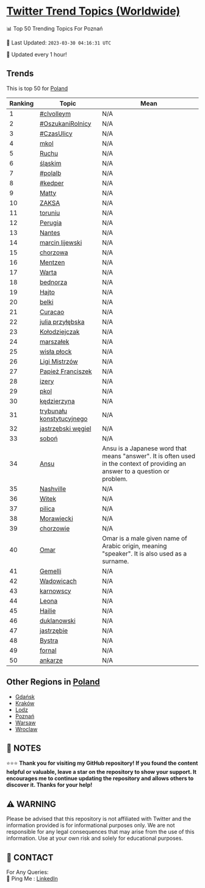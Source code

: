 [Twitter Trend Topics (Worldwide)](https://github.com/ErcinDedeoglu/Twitter-Trend-Topics)
==========


📊 Top 50 Trending Topics For Poznań

📆 Last Updated: `2023-03-30 04:16:31 UTC`

🔧 Updated every 1 hour!


## Trends

This is top 50 for [Poland](</Poland>)

| Ranking | Topic | Mean |
| ------- | ------------ | ------------ |
| 1 | [#clvolleym](http://twitter.com/search?q=%23clvolleym) | N/A |
| 2 | [#OszukaniRolnicy](http://twitter.com/search?q=%23OszukaniRolnicy) | N/A |
| 3 | [#CzasUlicy](http://twitter.com/search?q=%23CzasUlicy) | N/A |
| 4 | [mkol](http://twitter.com/search?q=mkol) | N/A |
| 5 | [Ruchu](http://twitter.com/search?q=Ruchu) | N/A |
| 6 | [śląskim](http://twitter.com/search?q=%c5%9bl%c4%85skim) | N/A |
| 7 | [#polalb](http://twitter.com/search?q=%23polalb) | N/A |
| 8 | [#kedper](http://twitter.com/search?q=%23kedper) | N/A |
| 9 | [Matty](http://twitter.com/search?q=Matty) | N/A |
| 10 | [ZAKSA](http://twitter.com/search?q=ZAKSA) | N/A |
| 11 | [toruniu](http://twitter.com/search?q=toruniu) | N/A |
| 12 | [Perugia](http://twitter.com/search?q=Perugia) | N/A |
| 13 | [Nantes](http://twitter.com/search?q=Nantes) | N/A |
| 14 | [marcin lijewski](http://twitter.com/search?q=marcin+lijewski) | N/A |
| 15 | [chorzowa](http://twitter.com/search?q=chorzowa) | N/A |
| 16 | [Mentzen](http://twitter.com/search?q=Mentzen) | N/A |
| 17 | [Warta](http://twitter.com/search?q=Warta) | N/A |
| 18 | [bednorza](http://twitter.com/search?q=bednorza) | N/A |
| 19 | [Hajto](http://twitter.com/search?q=Hajto) | N/A |
| 20 | [belki](http://twitter.com/search?q=belki) | N/A |
| 21 | [Curacao](http://twitter.com/search?q=Curacao) | N/A |
| 22 | [julia przyłębska](http://twitter.com/search?q=julia+przy%c5%82%c4%99bska) | N/A |
| 23 | [Kołodziejczak](http://twitter.com/search?q=Ko%c5%82odziejczak) | N/A |
| 24 | [marszałek](http://twitter.com/search?q=marsza%c5%82ek) | N/A |
| 25 | [wisła płock](http://twitter.com/search?q=wis%c5%82a+p%c5%82ock) | N/A |
| 26 | [Ligi Mistrzów](http://twitter.com/search?q=Ligi+Mistrz%c3%b3w) | N/A |
| 27 | [Papież Franciszek](http://twitter.com/search?q=Papie%c5%bc+Franciszek) | N/A |
| 28 | [izery](http://twitter.com/search?q=izery) | N/A |
| 29 | [pkol](http://twitter.com/search?q=pkol) | N/A |
| 30 | [kędzierzyna](http://twitter.com/search?q=k%c4%99dzierzyna) | N/A |
| 31 | [trybunału konstytucyjnego](http://twitter.com/search?q=trybuna%c5%82u+konstytucyjnego) | N/A |
| 32 | [jastrzębski węgiel](http://twitter.com/search?q=jastrz%c4%99bski+w%c4%99giel) | N/A |
| 33 | [soboń](http://twitter.com/search?q=sobo%c5%84) | N/A |
| 34 | [Ansu](http://twitter.com/search?q=Ansu) | Ansu is a Japanese word that means "answer". It is often used in the context of providing an answer to a question or problem. |
| 35 | [Nashville](http://twitter.com/search?q=Nashville) | N/A |
| 36 | [Witek](http://twitter.com/search?q=Witek) | N/A |
| 37 | [pilica](http://twitter.com/search?q=pilica) | N/A |
| 38 | [Morawiecki](http://twitter.com/search?q=Morawiecki) | N/A |
| 39 | [chorzowie](http://twitter.com/search?q=chorzowie) | N/A |
| 40 | [Omar](http://twitter.com/search?q=Omar) | Omar is a male given name of Arabic origin, meaning "speaker". It is also used as a surname. |
| 41 | [Gemelli](http://twitter.com/search?q=Gemelli) | N/A |
| 42 | [Wadowicach](http://twitter.com/search?q=Wadowicach) | N/A |
| 43 | [karnowscy](http://twitter.com/search?q=karnowscy) | N/A |
| 44 | [Leona](http://twitter.com/search?q=Leona) | N/A |
| 45 | [Hailie](http://twitter.com/search?q=Hailie) | N/A |
| 46 | [duklanowski](http://twitter.com/search?q=duklanowski) | N/A |
| 47 | [jastrzębie](http://twitter.com/search?q=jastrz%c4%99bie) | N/A |
| 48 | [Bystra](http://twitter.com/search?q=Bystra) | N/A |
| 49 | [fornal](http://twitter.com/search?q=fornal) | N/A |
| 50 | [ankarze](http://twitter.com/search?q=ankarze) | N/A |



## Other Regions in [Poland](</Poland>)

* [Gdańsk](</Poland/Gdańsk.md>)
* [Kraków](</Poland/Kraków.md>)
* [Lodz](</Poland/Lodz.md>)
* [Poznań](</Poland/Poznań.md>)
* [Warsaw](</Poland/Warsaw.md>)
* [Wroclaw](</Poland/Wroclaw.md>)



## 📝 NOTES

⭐⭐⭐ **Thank you for visiting my GitHub repository! If you found the content helpful or valuable, leave a star on the repository to show your support. It encourages me to continue updating the repository and allows others to discover it. Thanks for your help!**


## ⚠️ WARNING

Please be advised that this repository is not affiliated with Twitter and the information provided is for informational purposes only. We are not responsible for any legal consequences that may arise from the use of this information. Use at your own risk and solely for educational purposes.


## 📨 CONTACT

 For Any Queries:  
            🏓 Ping Me : [LinkedIn](https://www.linkedin.com/in/ercindedeoglu/)
